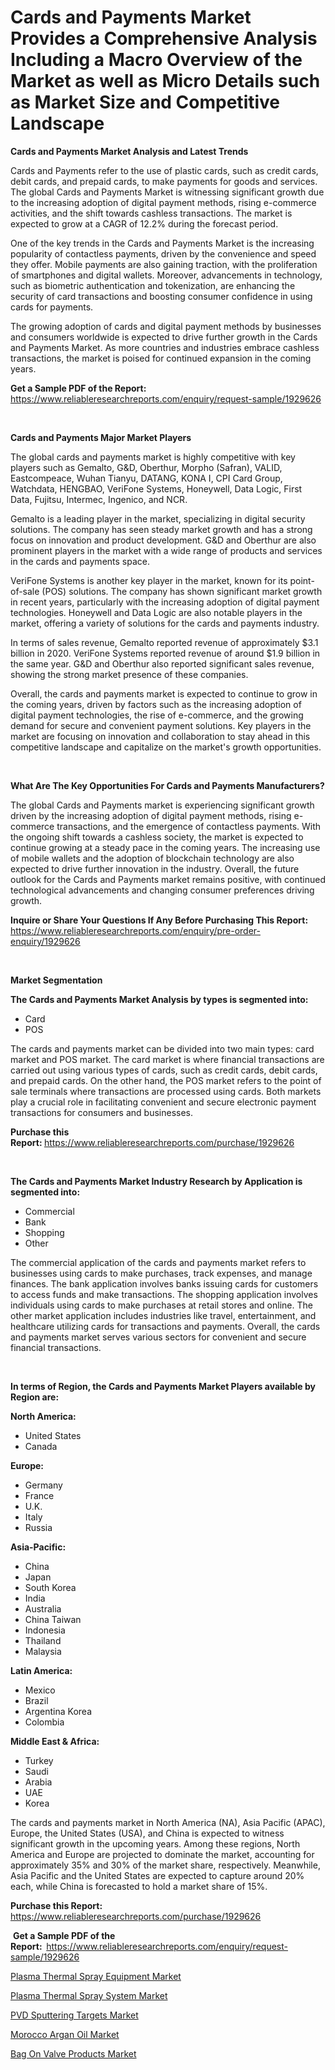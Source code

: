 <p><h1>Cards and Payments Market Provides a Comprehensive Analysis Including a Macro Overview of the Market as well as Micro Details such as Market Size and Competitive Landscape</h1></p><p><strong>Cards and Payments Market Analysis and Latest Trends</strong></p>
<p><p>Cards and Payments refer to the use of plastic cards, such as credit cards, debit cards, and prepaid cards, to make payments for goods and services. The global Cards and Payments Market is witnessing significant growth due to the increasing adoption of digital payment methods, rising e-commerce activities, and the shift towards cashless transactions. The market is expected to grow at a CAGR of 12.2% during the forecast period.</p><p>One of the key trends in the Cards and Payments Market is the increasing popularity of contactless payments, driven by the convenience and speed they offer. Mobile payments are also gaining traction, with the proliferation of smartphones and digital wallets. Moreover, advancements in technology, such as biometric authentication and tokenization, are enhancing the security of card transactions and boosting consumer confidence in using cards for payments.</p><p>The growing adoption of cards and digital payment methods by businesses and consumers worldwide is expected to drive further growth in the Cards and Payments Market. As more countries and industries embrace cashless transactions, the market is poised for continued expansion in the coming years.</p></p>
<p><strong>Get a Sample PDF of the Report:&nbsp;</strong> <a href="https://www.reliableresearchreports.com/enquiry/request-sample/1929626">https://www.reliableresearchreports.com/enquiry/request-sample/1929626</a></p>
<p>&nbsp;</p>
<p><strong>Cards and Payments Major Market Players</strong></p>
<p><p>The global cards and payments market is highly competitive with key players such as Gemalto, G&D, Oberthur, Morpho (Safran), VALID, Eastcompeace, Wuhan Tianyu, DATANG, KONA I, CPI Card Group, Watchdata, HENGBAO, VeriFone Systems, Honeywell, Data Logic, First Data, Fujitsu, Intermec, Ingenico, and NCR. </p><p>Gemalto is a leading player in the market, specializing in digital security solutions. The company has seen steady market growth and has a strong focus on innovation and product development. G&D and Oberthur are also prominent players in the market with a wide range of products and services in the cards and payments space. </p><p>VeriFone Systems is another key player in the market, known for its point-of-sale (POS) solutions. The company has shown significant market growth in recent years, particularly with the increasing adoption of digital payment technologies. Honeywell and Data Logic are also notable players in the market, offering a variety of solutions for the cards and payments industry.</p><p>In terms of sales revenue, Gemalto reported revenue of approximately $3.1 billion in 2020. VeriFone Systems reported revenue of around $1.9 billion in the same year. G&D and Oberthur also reported significant sales revenue, showing the strong market presence of these companies.</p><p>Overall, the cards and payments market is expected to continue to grow in the coming years, driven by factors such as the increasing adoption of digital payment technologies, the rise of e-commerce, and the growing demand for secure and convenient payment solutions. Key players in the market are focusing on innovation and collaboration to stay ahead in this competitive landscape and capitalize on the market's growth opportunities.</p></p>
<p>&nbsp;</p>
<p><strong>What Are The Key Opportunities For Cards and Payments Manufacturers?</strong></p>
<p><p>The global Cards and Payments market is experiencing significant growth driven by the increasing adoption of digital payment methods, rising e-commerce transactions, and the emergence of contactless payments. With the ongoing shift towards a cashless society, the market is expected to continue growing at a steady pace in the coming years. The increasing use of mobile wallets and the adoption of blockchain technology are also expected to drive further innovation in the industry. Overall, the future outlook for the Cards and Payments market remains positive, with continued technological advancements and changing consumer preferences driving growth.</p></p>
<p><strong>Inquire or Share Your Questions If Any Before Purchasing This Report:</strong> <a href="https://www.reliableresearchreports.com/enquiry/pre-order-enquiry/1929626">https://www.reliableresearchreports.com/enquiry/pre-order-enquiry/1929626</a></p>
<p>&nbsp;</p>
<p><strong>Market Segmentation</strong></p>
<p><strong>The Cards and Payments Market Analysis by types is segmented into:</strong></p>
<p><ul><li>Card</li><li>POS</li></ul></p>
<p><p>The cards and payments market can be divided into two main types: card market and POS market. The card market is where financial transactions are carried out using various types of cards, such as credit cards, debit cards, and prepaid cards. On the other hand, the POS market refers to the point of sale terminals where transactions are processed using cards. Both markets play a crucial role in facilitating convenient and secure electronic payment transactions for consumers and businesses.</p></p>
<p><strong>Purchase this Report:&nbsp;</strong><a href="https://www.reliableresearchreports.com/purchase/1929626">https://www.reliableresearchreports.com/purchase/1929626</a></p>
<p>&nbsp;</p>
<p><strong>The Cards and Payments Market Industry Research by Application is segmented into:</strong></p>
<p><ul><li>Commercial</li><li>Bank</li><li>Shopping</li><li>Other</li></ul></p>
<p><p>The commercial application of the cards and payments market refers to businesses using cards to make purchases, track expenses, and manage finances. The bank application involves banks issuing cards for customers to access funds and make transactions. The shopping application involves individuals using cards to make purchases at retail stores and online. The other market application includes industries like travel, entertainment, and healthcare utilizing cards for transactions and payments. Overall, the cards and payments market serves various sectors for convenient and secure financial transactions.</p></p>
<p>&nbsp;</p>
<p><strong>In terms of Region, the Cards and Payments Market Players available by Region are:</strong></p>
<p>
    <p> <strong> North America: </strong>
        <ul>
            <li>United States</li>
            <li>Canada</li>
        </ul>
        </p> 
    <p> <strong> Europe: </strong>
        <ul>
            <li>Germany</li>
            <li>France</li>
            <li>U.K.</li>
            <li>Italy</li>
            <li>Russia</li>
        </ul>
        </p> 
    <p> <strong> Asia-Pacific: </strong>
        <ul>
            <li>China</li>
            <li>Japan</li>
            <li>South Korea</li>
            <li>India</li>
            <li>Australia</li>
            <li>China Taiwan</li>
            <li>Indonesia</li>
            <li>Thailand</li>
            <li>Malaysia</li>
        </ul>
        </p> 
    <p> <strong> Latin America: </strong>
        <ul>
            <li>Mexico</li>
            <li>Brazil</li>
            <li>Argentina Korea</li>
            <li>Colombia</li>
        </ul>
        </p> 
    <p> <strong> Middle East & Africa: </strong>
        <ul>
            <li>Turkey</li>
            <li>Saudi</li>
            <li>Arabia</li>
            <li>UAE</li>
            <li>Korea</li>
        </ul>
    </p>
    </p>
<p><p>The cards and payments market in North America (NA), Asia Pacific (APAC), Europe, the United States (USA), and China is expected to witness significant growth in the upcoming years. Among these regions, North America and Europe are projected to dominate the market, accounting for approximately 35% and 30% of the market share, respectively. Meanwhile, Asia Pacific and the United States are expected to capture around 20% each, while China is forecasted to hold a market share of 15%.</p></p>
<p><strong>Purchase this Report: </strong><a href="https://www.reliableresearchreports.com/purchase/1929626">https://www.reliableresearchreports.com/purchase/1929626</a></p>
<p>&nbsp;<strong>Get a Sample PDF of the Report:&nbsp;&nbsp;</strong><a href="https://www.reliableresearchreports.com/enquiry/request-sample/1929626">https://www.reliableresearchreports.com/enquiry/request-sample/1929626</a></p>
<p><strong></strong></p>
<p><p><a href="https://flame-sidecar-702.notion.site/Plasma-Thermal-Spray-Equipment-Market-Dynamics-2024-2031-Also-about-Its-Market-Trends-Projections--ecff48cdc4f34096b1072e9a9f8cdfd1">Plasma Thermal Spray Equipment Market</a></p><p><a href="https://full-wildebeest-80b.notion.site/Plasma-Thermal-Spray-System-Market-Size-2024-2031-Global-Industrial-Analysis-Key-Geographical-Reg-dc1c4c4114834b8cbb828d5b04944545">Plasma Thermal Spray System Market</a></p><p><a href="https://pretty-mail-caf.notion.site/PVD-Sputtering-Targets-Market-Size-and-Examines-its-Market-Scope-with-a-Primary-Focus-on-Growth-Op-5643033c5e264acb97281707ceb1935c">PVD Sputtering Targets Market</a></p><p><a href="https://view.publitas.com/reportprime-1/morocco-argan-oil-market-size-market-share-and-global-market-analysis-report-2024-2031/">Morocco Argan Oil Market</a></p><p><a href="https://view.publitas.com/reportprime-1/bag-on-valve-products-market-with-the-goal-of-estimating-the-market-size-and-future-growth-potential-of-various-market-segments-based-on-component-applications-end-user-and-region/">Bag On Valve Products Market</a></p></p>